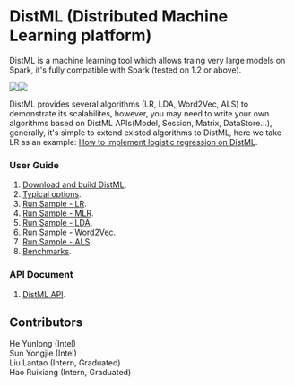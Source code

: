 # DistML (Distributed Machine Learning platform)

  DistML is a machine learning tool which allows traing very large models on Spark, it's fully compatible with Spark (tested on 1.2 or above).
  
  <img src=https://github.com/intel-machine-learning/DistML/blob/master/doc/architect.png><img src=https://github.com/intel-machine-learning/DistML/blob/master/doc/runtime.png>
  
  DistML provides several algorithms (LR, LDA, Word2Vec, ALS) to demonstrate its scalabilites, however, you may need to write your own algorithms based on DistML APIs(Model, Session, Matrix, DataStore...), generally, it's simple to extend existed algorithms to DistML, here we take LR as an example: [How to implement logistic regression on DistML](https://github.com/intel-machine-learning/DistML/tree/master/doc/lr-implementation.md).

### User Guide
  1. [Download and build DistML](https://github.com/intel-machine-learning/DistML/tree/master/doc/build.md).
  2. [Typical options](https://github.com/intel-machine-learning/DistML/tree/master/doc/options.md).
  3. [Run Sample - LR](https://github.com/intel-machine-learning/DistML/tree/master/doc/lr.md).
  4. [Run Sample - MLR](https://github.com/intel-machine-learning/DistML/tree/master/doc/mlr.md).
  5. [Run Sample - LDA](https://github.com/intel-machine-learning/DistML/tree/master/doc/lda.md).
  6. [Run Sample - Word2Vec](https://github.com/intel-machine-learning/DistML/tree/master/doc/word2vec.md).
  7. [Run Sample - ALS](https://github.com/intel-machine-learning/DistML/tree/master/doc/als.md).
  8. [Benchmarks](https://github.com/intel-machine-learning/DistML/tree/master/doc/benchmarks.md).

### API Document
  1. [DistML API](https://github.com/intel-machine-learning/DistML/tree/master/doc/api.md).


## Contributors
  He Yunlong (Intel)<br>
  Sun Yongjie (Intel)<br>
  Liu Lantao (Intern, Graduated)<br>
  Hao Ruixiang (Intern, Graduated)<br>
